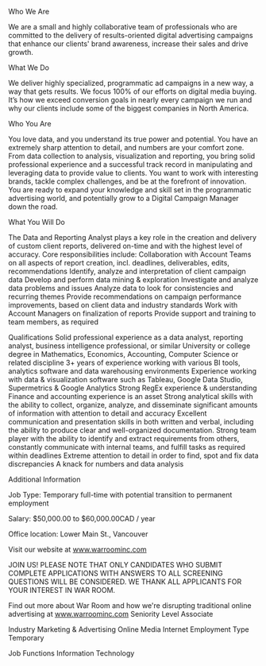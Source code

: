 Who We Are

We are a small and highly collaborative team of professionals who are committed to the delivery of results-oriented digital advertising campaigns that enhance our clients' brand awareness, increase their sales and drive growth.

What We Do

We deliver highly specialized, programmatic ad campaigns in a new way, a way that gets results. We focus 100% of our efforts on digital media buying. It’s how we exceed conversion goals in nearly every campaign we run and why our clients include some of the biggest companies in North America.

Who You Are

You love data, and you understand its true power and potential. You have an extremely sharp attention to detail, and numbers are your comfort zone. From data collection to analysis, visualization and reporting, you bring solid professional experience and a successful track record in manipulating and leveraging data to provide value to clients. You want to work with interesting brands, tackle complex challenges, and be at the forefront of innovation. You are ready to expand your knowledge and skill set in the programmatic advertising world, and potentially grow to a Digital Campaign Manager down the road.

What You Will Do

The Data and Reporting Analyst plays a key role in the creation and delivery of custom client reports, delivered on-time and with the highest level of accuracy. Core responsibilities include:
Collaboration with Account Teams on all aspects of report creation, incl. deadlines, deliverables, edits, recommendations
Identify, analyze and interpretation of client campaign data
Develop and perform data mining & exploration
Investigate and analyze data problems and issues
Analyze data to look for consistencies and recurring themes
Provide recommendations on campaign performance improvements, based on client data and industry standards
Work with Account Managers on finalization of reports
Provide support and training to team members, as required

Qualifications
Solid professional experience as a data analyst, reporting analyst, business intelligence professional, or similar
University or college degree in Mathematics, Economics, Accounting, Computer Science or related discipline
3+ years of experience working with various BI tools, analytics software and data warehousing environments
Experience working with data & visualization software such as Tableau, Google Data Studio, Supermetrics & Google Analytics
Strong RegEx experience & understanding
Finance and accounting experience is an asset
Strong analytical skills with the ability to collect, organize, analyze, and disseminate significant amounts of information with attention to detail and accuracy
Excellent communication and presentation skills in both written and verbal, including the ability to produce clear and well-organized documentation.
Strong team player with the ability to identify and extract requirements from others, constantly communicate with internal teams, and fulfill tasks as required within deadlines
Extreme attention to detail in order to find, spot and fix data discrepancies
A knack for numbers and data analysis

Additional Information

Job Type: Temporary full-time with potential transition to permanent employment

Salary: $50,000.00 to $60,000.00CAD / year

Office location: Lower Main St., Vancouver

Visit our website at www.warroominc.com

JOIN US! PLEASE NOTE THAT ONLY CANDIDATES WHO SUBMIT COMPLETE APPLICATIONS WITH ANSWERS TO ALL SCREENING QUESTIONS WILL BE CONSIDERED. WE THANK ALL APPLICANTS FOR YOUR INTEREST IN WAR ROOM.

Find out more about War Room and how we're disrupting traditional online advertising at www.warroominc.com
Seniority Level
Associate

Industry
Marketing & Advertising Online Media Internet
Employment Type
Temporary

Job Functions
Information Technology
